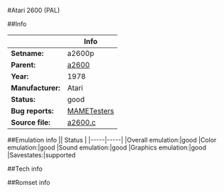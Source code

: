 #Atari 2600 (PAL)

##Info

||Info|
|-----|-----|
|**Setname:**|a2600p
|**Parent:**|[a2600](a2600.md)
|**Year:**|1978
|**Manufacturer:**|Atari
|**Status:**|good
|**Bug reports:**|[MAMETesters](http://mametesters.org/view_all_set.php?type=1&temporary=y&search=a2600.c)
|**Source file:**|[a2600.c](https://github.com/mamedev/mame/blob/master/src/mess/drivers/a2600.c)

##Emulation info
|| Status |
|-----|-----|
|Overall emulation:|good
|Color emulation:|good
|Sound emulation:|good
|Graphics emulation:|good
|Savestates:|supported

##Tech info

##Romset info

<!--- START OF EDITED COMMENT DO NOT TOUCH TEXT ABOVE-->
